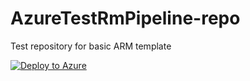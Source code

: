 # AzureTestRmPipeline-repo
Test repository for basic ARM template

[![Deploy to Azure](https://aka.ms/deploytoazurebutton)](https://portal.azure.com/#create/Microsoft.Template/uri/https%3a%2f%2fraw.githubusercontent.com%2fStefan-jon%2fAzureTestRmPipeline-repo%2fmaster%2fazuredeploy.json)